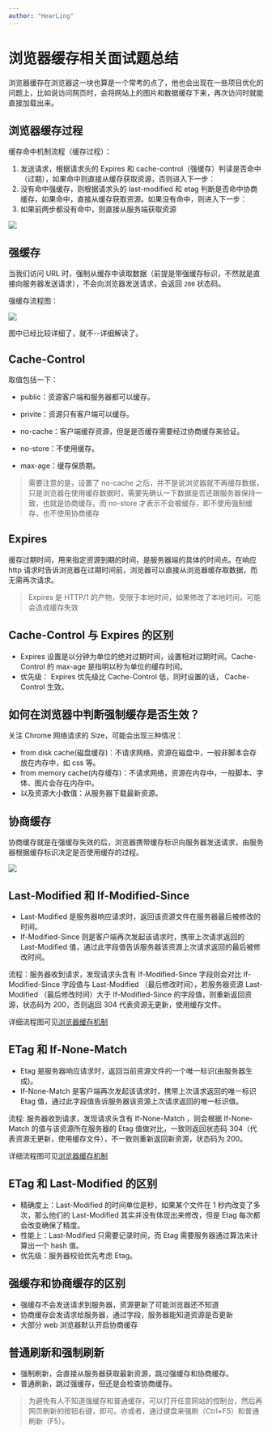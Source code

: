 ```yaml
---
author: "HearLing"
---
```


# 浏览器缓存相关面试题总结

浏览器缓存在浏览器这一块也算是一个常考的点了，他也会出现在一些项目优化的问题上，比如说访问网页时，会将网站上的图片和数据缓存下来，再次访问时就能直接加载出来。

## 浏览器缓存过程

缓存命中机制流程（缓存过程）：

1. 发送请求，根据请求头的 Expires 和 cache-control（强缓存）判读是否命中（过期），如果命中则直接从缓存获取资源，否则进入下一步：
2. 没有命中强缓存，则根据请求头的 last-modified 和 etag 判断是否命中协商缓存，如果命中，直接从缓存获取资源。如果没有命中，则进入下一步：
3. 如果前两步都没有命中，则直接从服务端获取资源

![](https://pic3.zhimg.com/80/v2-28160195deb51a7ff988ce0e6fe47996_720w.webp)

## 强缓存

当我们访问 URL 时，强制从缓存中读取数据（前提是带强缓存标识，不然就是直接向服务器发送请求），不会向浏览器发送请求，会返回 `200` 状态码。

强缓存流程图：

![](https://p3-juejin.byteimg.com/tos-cn-i-k3u1fbpfcp/ca00bff3081e4cfd993a8f252f4fa23a~tplv-k3u1fbpfcp-zoom-in-crop-mark:4536:0:0:0.image)

图中已经比较详细了，就不--详细解读了。

## Cache-Control

取值包括一下：

- public：资源客户端和服务器都可以缓存。

- privite：资源只有客户端可以缓存。

- no-cache：客户端缓存资源，但是是否缓存需要经过协商缓存来验证。

- no-store：不使用缓存。

- max-age：缓存保质期。

> 需要注意的是，设置了 no-cache 之后，并不是说浏览器就不再缓存数据，只是浏览器在使用缓存数据时，需要先确认一下数据是否还跟服务器保持一致，也就是协商缓存。而 no-store 才表示不会被缓存，即不使用强制缓存，也不使用协商缓存

## Expires

缓存过期时间，用来指定资源到期的时间，是服务器端的具体的时间点。在响应 http 请求时告诉浏览器在过期时间前，浏览器可以直接从浏览器缓存取数据，而无需再次请求。

> Expires 是 HTTP/1 的产物，受限于本地时间，如果修改了本地时间，可能会造成缓存失效

## Cache-Control 与 Expires 的区别

- Expires 设置是以分钟为单位的绝对过期时间，设置相对过期时间。Cache-Control 的 max-age 是指明以秒为单位的缓存时间。
- 优先级： Expires 优先级比 Cache-Control 低，同时设置的话， Cache-Control 生效。

## 如何在浏览器中判断强制缓存是否生效？

关注 Chrome 网络请求的 Size，可能会出现三种情况：

- from disk cache(磁盘缓存)：不请求网络，资源在磁盘中，一般非脚本会存放在内存中，如 css 等。
- from memory cache(内存缓存)：不请求网络，资源在内存中，一般脚本、字体、图片会存在内存中。
- 以及资源大小数值：从服务器下载最新资源。

## 协商缓存

协商缓存就是在强缓存失效的后，浏览器携带缓存标识向服务器发送请求，由服务器根据缓存标识决定是否使用缓存的过程。

![](https://p3-juejin.byteimg.com/tos-cn-i-k3u1fbpfcp/9f26ab979fcd4df6906a2e9d5e28f56a~tplv-k3u1fbpfcp-zoom-in-crop-mark:4536:0:0:0.image)

## Last-Modified 和 If-Modified-Since

- Last-Modified 是服务器响应请求时，返回该资源文件在服务器最后被修改的时间。
- If-Modified-Since 则是客户端再次发起该请求时，携带上次请求返回的 Last-Modified 值，通过此字段值告诉服务器该资源上次请求返回的最后被修改时间。

流程：服务器收到请求，发现请求头含有 If-Modified-Since 字段则会对比 If-Modified-Since 字段值与 Last-Modified （最后修改时间），若服务器资源 Last-Modified （最后修改时间）大于 If-Modified-Since 的字段值，则重新返回资源，状态码为 200，否则返回 304 代表资源无更新，使用缓存文件。

详细流程图可见[浏览器缓存机制](#浏览器缓存过程)

## ETag 和 If-None-Match

- Etag 是服务器响应请求时，返回当前资源文件的一个唯一标识(由服务器生成)。
- If-None-Match 是客户端再次发起该请求时，携带上次请求返回的唯一标识 Etag 值，通过此字段值告诉服务器该资源上次请求返回的唯一标识值。

流程: 服务器收到请求，发现请求头含有 If-None-Match ，则会根据 If-None-Match 的值与该资源所在服务器的 Etag 值做对比，一致则返回状态码 304（代表资源无更新，使用缓存文件），不一致则重新返回新资源，状态码为 200。

详细流程图可见[浏览器缓存机制](#浏览器缓存过程)

## ETag 和 Last-Modified 的区别

- 精确度上：Last-Modified 的时间单位是秒，如果某个文件在 1 秒内改变了多次，那么他们的 Last-Modified 其实并没有体现出来修改，但是 Etag 每次都会改变确保了精度。
- 性能上：Last-Modified 只需要记录时间，而 Etag 需要服务器通过算法来计算出一个 hash 值。
- 优先级：服务器校验优先考虑 Etag。

## 强缓存和协商缓存的区别

- 强缓存不会发送请求到服务器，资源更新了可能浏览器还不知道
- 协商缓存会发请求给服务器，通过字段，服务器能知道资源是否更新
- 大部分 web 浏览器默认开启协商缓存

## 普通刷新和强制刷新

- 强制刷新，会直接从服务器获取最新资源，跳过强缓存和协商缓存。
- 普通刷新，跳过强缓存，但还是会检查协商缓存。

> 为避免有人不知道强缓存和普通缓存，可以打开任意网站的控制台，然后再网页刷新的按钮右键，即可。亦或者，通过键盘来强刷（Ctrl+F5）和普通刷新（F5）。
